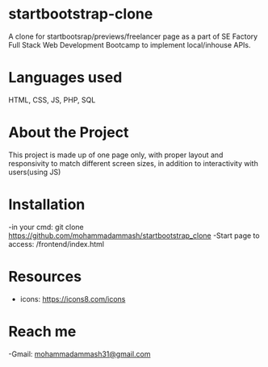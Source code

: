 # startbootstrap-clone
A clone for startbootsrap/previews/freelancer page as a part of SE Factory Full Stack Web Development Bootcamp to implement local/inhouse APIs.

# Languages used
HTML, CSS, JS, PHP, SQL

# About the Project
This project is made up of one page only, with proper layout and responsivity to match different screen sizes, in addition to interactivity with users(using JS)

# Installation
-in your cmd: git clone https://github.com/mohammadammash/startbootstrap_clone
-Start page to access: /frontend/index.html

# Resources
- icons: https://icons8.com/icons

# Reach me
-Gmail: mohammadammash31@gmail.com

